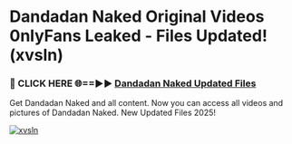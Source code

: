 # Dandadan Naked Original Videos 0nlyFans Leaked - Files Updated! (xvsln)

<h3>🔴 CLICK HERE 🌐==►► <a href="https://tinyurl.com/yckcrads" rel="nofollow">Dandadan Naked Updated Files</a></h3>

Get Dandadan Naked and all content. Now you can access all videos and pictures of Dandadan Naked. New Updated Files 2025!

[![xvsln](https://i.imgur.com/hpKpOFt.gif)](https://tinyurl.com/yckcrads)
